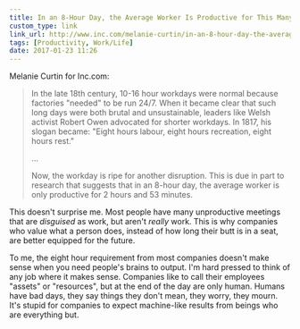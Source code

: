 ```yaml
---
title: In an 8-Hour Day, the Average Worker Is Productive for This Many Hours | Inc.com
custom_type: link
link_url: http://www.inc.com/melanie-curtin/in-an-8-hour-day-the-average-worker-is-productive-for-this-many-hours.html
tags: [Productivity, Work/Life]
date: 2017-01-23 11:26
---
```

Melanie Curtin for Inc.com:

> In the late 18th century, 10-16 hour workdays were normal because factories "needed" to be run 24/7. When it became clear that such long days were both brutal and unsustainable, leaders like Welsh activist Robert Owen advocated for shorter workdays. In 1817, his slogan became: "Eight hours labour, eight hours recreation, eight hours rest."
>
>…
>
> Now, the workday is ripe for another disruption. This is due in part to research that suggests that in an 8-hour day, the average worker is only productive for 2 hours and 53 minutes.

This doesn't surprise me. Most people have many unproductive meetings that are *disguised* as work, but aren't *really* work. This is why companies who value what a person does, instead of how long their butt is in a seat, are better equipped for the future.

To me, the eight hour requirement from most companies doesn't make sense when you need people's brains to output. I'm hard pressed to think of any job where it makes sense. Companies like to call their employees "assets" or "resources", but at the end of the day are only human. Humans have bad days, they say things they don't mean, they worry, they mourn. It's stupid for companies to expect machine-like results from beings who are everything but. 